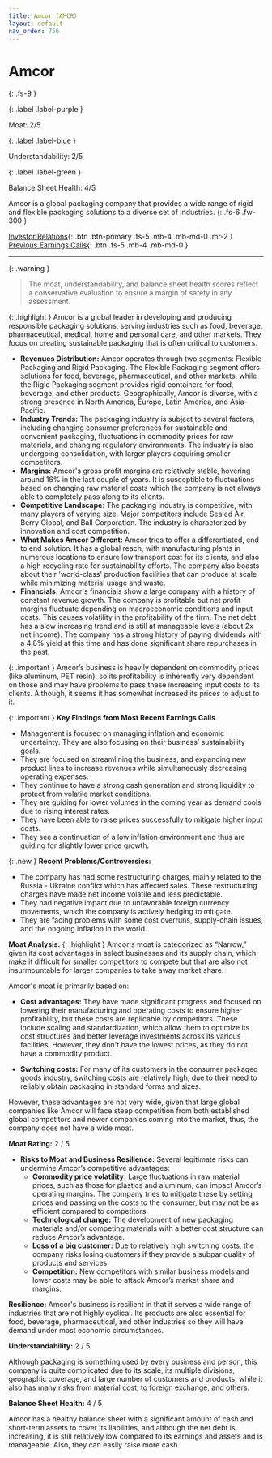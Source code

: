 ```yaml
---
title: Amcor (AMCR)
layout: default
nav_order: 756
---
```


# Amcor
{: .fs-9 }

{: .label .label-purple }

Moat: 2/5

{: .label .label-blue }

Understandability: 2/5

{: .label .label-green }

Balance Sheet Health: 4/5

Amcor is a global packaging company that provides a wide range of rigid and flexible packaging solutions to a diverse set of industries.
{: .fs-6 .fw-300 }

[Investor Relations](https://www.google.com/search?q=AMCR+investor+relations){: .btn .btn-primary .fs-5 .mb-4 .mb-md-0 .mr-2 }
[Previous Earnings Calls](https://discountingcashflows.com/company/AMCR/transcripts/){: .btn .fs-5 .mb-4 .mb-md-0 }

---

{: .warning }
>The moat, understandability, and balance sheet health scores reflect a conservative evaluation to ensure a margin of safety in any assessment.



{: .highlight }
Amcor is a global leader in developing and producing responsible packaging solutions, serving industries such as food, beverage, pharmaceutical, medical, home and personal care, and other markets. They focus on creating sustainable packaging that is often critical to customers.

*   **Revenues Distribution:** Amcor operates through two segments: Flexible Packaging and Rigid Packaging. The Flexible Packaging segment offers solutions for food, beverage, pharmaceutical, and other markets, while the Rigid Packaging segment provides rigid containers for food, beverage, and other products. Geographically, Amcor is diverse, with a strong presence in North America, Europe, Latin America, and Asia-Pacific.
*   **Industry Trends:** The packaging industry is subject to several factors, including changing consumer preferences for sustainable and convenient packaging, fluctuations in commodity prices for raw materials, and changing regulatory environments. The industry is also undergoing consolidation, with larger players acquiring smaller competitors.
*  **Margins:** Amcor's gross profit margins are relatively stable, hovering around 16% in the last couple of years. It is susceptible to fluctuations based on changing raw material costs which the company is not always able to completely pass along to its clients.
*   **Competitive Landscape:** The packaging industry is competitive, with many players of varying size. Major competitors include Sealed Air, Berry Global, and Ball Corporation. The industry is characterized by innovation and cost competition.
*  **What Makes Amcor Different:** Amcor tries to offer a differentiated, end to end solution. It has a global reach, with manufacturing plants in numerous locations to ensure low transport cost for its clients, and also a high recycling rate for sustainability efforts. The company also boasts about their 'world-class' production facilities that can produce at scale while minimizing material usage and waste.
*   **Financials:** Amcor's financials show a large company with a history of constant revenue growth. The company is profitable but net profit margins fluctuate depending on macroeconomic conditions and input costs. This causes volatility in the profitability of the firm. The net debt has a slow increasing trend and is still at manageable levels (about 2x net income). The company has a strong history of paying dividends with a 4.8% yield at this time and has done significant share repurchases in the past. 

{: .important }
Amcor’s business is heavily dependent on commodity prices (like aluminum, PET resin), so its profitability is inherently very dependent on those and may have problems to pass these increasing input costs to its clients. Although, it seems it has somewhat increased its prices to adjust to it.

{: .important }
**Key Findings from Most Recent Earnings Calls**
*   Management is focused on managing inflation and economic uncertainty. They are also focusing on their business’ sustainability goals.
*   They are focused on streamlining the business, and expanding new product lines to increase revenues while simultaneously decreasing operating expenses.
*   They continue to have a strong cash generation and strong liquidity to protect from volatile market conditions.
*   They are guiding for lower volumes in the coming year as demand cools due to rising interest rates.
*   They have been able to raise prices successfully to mitigate higher input costs.
*   They see a continuation of a low inflation environment and thus are guiding for slightly lower price growth.

{: .new }
**Recent Problems/Controversies:**
*   The company has had some restructuring charges, mainly related to the Russia - Ukraine conflict which has affected sales. These restructuring charges have made net income volatile and less predictable.
*   They had negative impact due to unfavorable foreign currency movements, which the company is actively hedging to mitigate.
*   They are facing problems with some cost overruns, supply-chain issues, and the ongoing inflation in the world.

**Moat Analysis:**
{: .highlight }
Amcor's moat is categorized as “Narrow,” given its cost advantages in select businesses and its supply chain, which make it difficult for smaller competitors to compete but that are also not insurmountable for larger companies to take away market share.

Amcor's moat is primarily based on:

* **Cost advantages:** They have made significant progress and focused on lowering their manufacturing and operating costs to ensure higher profitability, but these costs are replicable by competitors. These include scaling and standardization, which allow them to optimize its cost structures and better leverage investments across its various facilities. However, they don't have the lowest prices, as they do not have a commodity product.

*   **Switching costs:** For many of its customers in the consumer packaged goods industry, switching costs are relatively high, due to their need to reliably obtain packaging in standard forms and sizes.

However, these advantages are not very wide, given that large global companies like Amcor will face steep competition from both established global competitors and newer companies coming into the market, thus, the company does not have a wide moat.

**Moat Rating:** 2 / 5 

*   **Risks to Moat and Business Resilience:** Several legitimate risks can undermine Amcor’s competitive advantages:
    *   **Commodity price volatility:** Large fluctuations in raw material prices, such as those for plastics and aluminum, can impact Amcor’s operating margins. The company tries to mitigate these by setting prices and passing on the costs to the consumer, but may not be as efficient compared to competitors.
    *   **Technological change:** The development of new packaging materials and/or competing materials with a better cost structure can reduce Amcor’s advantage.
    *   **Loss of a big customer:** Due to relatively high switching costs, the company risks losing customers if they provide a subpar quality of products and services.
    *   **Competition:** New competitors with similar business models and lower costs may be able to attack Amcor’s market share and margins.

**Resilience:** Amcor's business is resilient in that it serves a wide range of industries that are not highly cyclical. Its products are also essential for food, beverage, pharmaceutical, and other industries so they will have demand under most economic circumstances.

**Understandability:** 2 / 5

Although packaging is something used by every business and person, this company is quite complicated due to its scale, its multiple divisions, geographic coverage, and large number of customers and products, while it also has many risks from material cost, to foreign exchange, and others.

**Balance Sheet Health:** 4 / 5

Amcor has a healthy balance sheet with a significant amount of cash and short-term assets to cover its liabilities, and although the net debt is increasing, it is still relatively low compared to its earnings and assets and is manageable. Also, they can easily raise more cash.